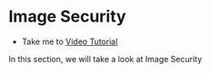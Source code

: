 # Image Security
  - Take me to [Video Tutorial](https://kodekloud.com/courses/1378608/lectures/31704746)
  
In this section, we will take a look at Image Security
